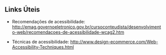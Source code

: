 ## Links Úteis

- Recomendações de acessibilidade:
 http://emag.governoeletronico.gov.br/cursoconteudista/desenvolvimento-web/recomendacoes-de-acessibilidade-wcag2.htm

- Técnicas de acessibilidade:
 http://www.design-ecommerce.com/Web-Accessibility-Techniques.html
